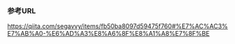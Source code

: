 ### 参考URL
https://qiita.com/segavvy/items/fb50ba8097d59475f760#%E7%AC%AC3%E7%AB%A0-%E6%AD%A3%E8%A6%8F%E8%A1%A8%E7%8F%BE